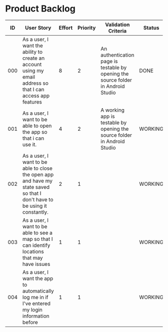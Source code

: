 # Product Backlog

| ID | User Story | Effort | Priority | Validation Criteria | Status |
|----|------------|--------|----------|---------------------|--------|
|000 |As a user, I want the ability to create an account using my email address so that I can access app features|8|2|An authentication page is testable by opening the source folder in Android Studio|DONE|
|001 |As a user, I want to be able to open the app so that i can use it.|4|2|A working app is testable by opening the source folder in Android Studio|WORKING|
|002 |As a user, I want to be able to close the open app and have my state saved so that I don't have to be using it constantly.|2|1||WORKING|
|003 |As a user, I want to be able to see a map so that I can identify locations that may have issues|1|1||WORKING|
|004 |As a user, I want the app to automatically log me in if I've entered my login information before|1|1||WORKING|

